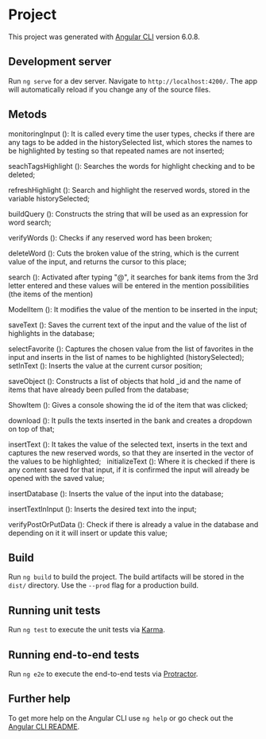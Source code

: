 # Project

This project was generated with [Angular CLI](https://github.com/angular/angular-cli) version 6.0.8.

## Development server

Run `ng serve` for a dev server. Navigate to `http://localhost:4200/`. The app will automatically reload if you change any of the source files.

## Metods

monitoringInput (): It is called every time the user types, checks if there are any tags to be added in the historySelected list, which stores the names to be highlighted by testing so that repeated names are not inserted;

seachTagsHighlight (): Searches the words for highlight checking and to be deleted;

refreshHighlight (): Search and highlight the reserved words, stored in the variable historySelected;

buildQuery (): Constructs the string that will be used as an expression for word search;

verifyWords (): Checks if any reserved word has been broken;

deleteWord (): Cuts the broken value of the string, which is the current value of the input, and returns the cursor to this place;

search (): Activated after typing "@", it searches for bank items from the 3rd letter entered and these values ​​will be entered in the mention possibilities (the items of the mention)

ModelItem (): It modifies the value of the mention to be inserted in the input;

saveText (): Saves the current text of the input and the value of the list of highlights in the database;

selectFavorite (): Captures the chosen value from the list of favorites in the input and inserts in the list of names to be highlighted (historySelected);
setInText (): Inserts the value at the current cursor position;

saveObject (): Constructs a list of objects that hold _id and the name of items that have already been pulled from the database;

ShowItem (): Gives a console showing the id of the item that was clicked;

download (): It pulls the texts inserted in the bank and creates a dropdown on top of that;

insertText (): It takes the value of the selected text, inserts in the text and captures the new reserved words, so that they are inserted in the vector of the values ​​to be highlighted;
 
initializeText (): Where it is checked if there is any content saved for that input, if it is confirmed the input will already be opened with the saved value;

insertDatabase (): Inserts the value of the input into the database;

insertTextInInput (): Inserts the desired text into the input;

verifyPostOrPutData (): Check if there is already a value in the database and depending on it it will insert or update this value;

## Build

Run `ng build` to build the project. The build artifacts will be stored in the `dist/` directory. Use the `--prod` flag for a production build.

## Running unit tests

Run `ng test` to execute the unit tests via [Karma](https://karma-runner.github.io).

## Running end-to-end tests

Run `ng e2e` to execute the end-to-end tests via [Protractor](http://www.protractortest.org/).

## Further help

To get more help on the Angular CLI use `ng help` or go check out the [Angular CLI README](https://github.com/angular/angular-cli/blob/master/README.md).
